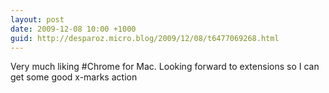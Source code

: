 ```yaml
---
layout: post
date: 2009-12-08 10:00 +1000
guid: http://desparoz.micro.blog/2009/12/08/t6477069268.html
---
```

Very much liking #Chrome for Mac. Looking forward to extensions so I can get some good x-marks action
